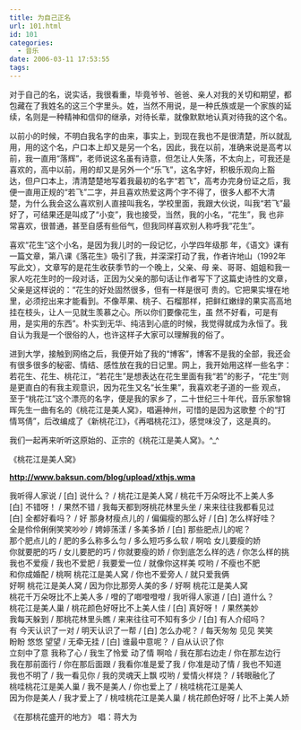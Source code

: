 ```yaml
---
title: 为自己正名
url: 101.html
id: 101
categories:
  - 音乐
date: 2006-03-11 17:53:55
tags:
---
```


对于自己的名，说实话，我很看重，毕竟爷爷、爸爸、亲人对我的关切和期望，都包藏在了我姓名的这三个字里头。姓，当然不用说，是一种氏族或是一个家族的延续，名则是一种精神和信仰的继承，对待长辈，就像默默地认真对待我的这个名。  
  
以前小的时候，不明白我名字的由来，事实上，到现在我也不是很清楚，所以就乱用，用的这个名，户口本上却又是另一个名，因此，我在以前，准确来说是高考以 前，我一直用“落辉”，老师说这名虽有诗意，但怎让人失落，不太向上，可我还是喜欢的，高中以前，用的却又是另外一个“乐飞”，这名字好，积极乐观向上豁 达，但户口本上，清清楚楚地写着我最初的名字“若飞”，高考办完身份证之后，我便一直用正规的“若飞”二字，并且喜欢热爱这两个字不得了，很多人都不大清 楚，为什么我会这么喜欢别人直接叫我名，学校里面，我跟大伙说，叫我“若飞”最好了，可结果还是叫成了“小变”，我也接受，当然，我的小名，“花生”，我 也非常喜欢，很普通，甚至自感有些俗气，但我同样喜欢别人称呼我“花生”。  
  
喜欢“花生”这个小名，是因为我儿时的一段记忆，小学四年级那 年，《语文》课有一篇文章，第八课《落花生》吸引了我，并深深打动了我，作者许地山（1992年写此文），文章写的是花生收获季节的一个晚上，父亲、母 亲、哥哥、姐姐和我一家人吃花生时的一段对话，正因为父亲的那句话让作者写下了这篇史诗性的文章，父亲是这样说的：“花生的好处固然很多，但有一样是很可 贵的。它把果实埋在地里，必须挖出来才能看到。不像苹果、桃子、石榴那样，把鲜红嫩绿的果实高高地挂在枝头，让人一见就生羡慕之心。所以你们要像花生，虽 然不好看，可是有用，是实用的东西”。朴实到无华、纯洁到心底的时候，我觉得就成为永恒了。我自认为我是一个很俗的人，也许这样子大家可以理解我的俗了。  
  
进到大学，接触到网络之后，我便开始了我的“博客”，博客不是我的全部，我还会有很多很多的秘密、情结、感性放在我的日记里。网上，我开始用这样一些名字： 若花生、花生、桃花江，“若花生”是想表达在花生里面有我“若”的影子，“花生”则是更直白的有我主观意识，因为花生又名“长生果”，我喜欢老子道的一些 观点，至于“桃花江”这个漂亮的名字，便是我的家乡了，二十世纪三十年代，音乐家黎锦晖先生一曲有名的《桃花江是美人窝》，唱遍神州，可惜的是因为这歌整 个的“打情骂倩”，后改编成了《新桃花江》，《再唱桃花江》，感觉味没了，这是真的。  
  
我们一起再来听听这原始的、正宗的《桃花江是美人窝》。^_^  
  
  
《桃花江是美人窝》  
  
**http://www.baksun.com/blog/upload/xthjs.wma**  
  
我听得人家说 / \[白\] 说什么？ / 桃花江是美人窝 / 桃花千万朵呀比不上美人多  
\[白\] 不错呀！ / 果然不错 / 我每天都到呀桃花林里头坐 / 来来往往我都看见过  
\[白\] 全都好看吗？ / 好 那身材瘦点儿的 / 偏偏瘦的那么好 / \[白\] 怎么样好哇？  
全是伶伶俐俐笑笑吵吵 / 娉婷荡漾 / 多美多娇 / \[白\] 那些肥点儿的呢？  
那个肥点儿的 / 肥的多么称多么匀 / 多么短巧多么软 / 啊哈 女儿要瘦的娇  
你就要肥的巧 / 女儿要肥的巧 / 你就要瘦的娇 / 你到底怎么样的选 / 你怎么样的挑  
我也不爱瘦 / 我也不爱肥 / 我要爱一位 / 就像你这样美 哎哟 / 不瘦也不肥  
和你成婚配 / 桃啊 桃花江是美人窝 / 你也不爱旁人 / 就只爱我俩  
好啊 桃花江是美人窝 / 因为你比那旁人美的多 / 好啊 桃花江是美人窝  
桃花千万朵呀比不上美人多 / 噔的了啷噔噔噔 / 我听得人家道 / \[白\] 道什么？  
桃花江是美人巢 / 桃花颜色好呀比不上美人佳 / \[白\] 真好呀！ / 果然美妙  
我每天躲到 / 那桃花林里头瞧 / 来来往往可不知有多少 / \[白\] 有人介绍吗？  
有 今天认识了一对 / 明天认识了一帮 / \[白\] 怎么办呢？ / 每天匆匆 见见 笑笑  
盼盼 悠悠 望望 / 无牵无挂 / \[白\] 谁最中意呢？ / 自从认识了你  
立刻中了意 我称了心 / 我生了怜爱 动了情 啊哈 / 我在那右边走 / 你在那左边行  
我在那前面行 / 你在那后面跟 / 我看你准是爱了我 / 你准是动了情 / 我也不知道  
我也不明了 / 我一看见你 / 我的灵魂天上飘 哎哟 / 爱情火样烧？ / 转眼融化了  
桃哇桃花江是美人巢 / 我不是美人 / 你也爱上了 / 桃哇桃花江是美人  
因为你是美人 / 我才爱上了 / 桃哇桃花江是美人巢 / 桃花颜色好呀 / 比不上美人娇  
  
《在那桃花盛开的地方》 唱：蒋大为